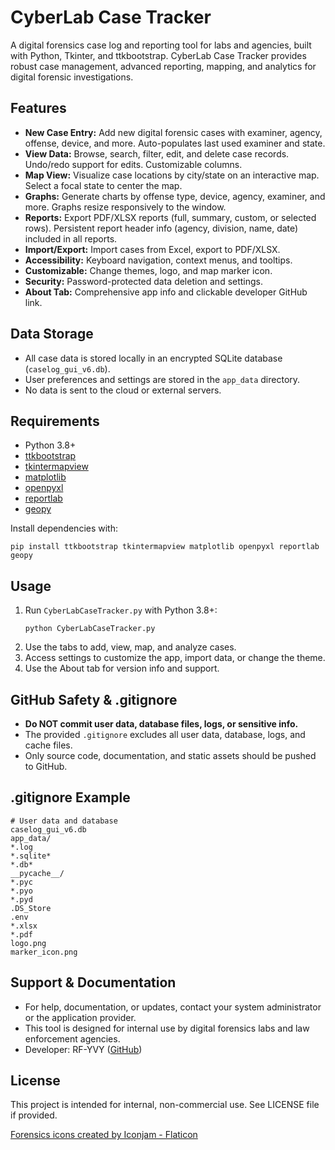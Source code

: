 # CyberLab Case Tracker

A digital forensics case log and reporting tool for labs and agencies, built with Python, Tkinter, and ttkbootstrap. CyberLab Case Tracker provides robust case management, advanced reporting, mapping, and analytics for digital forensic investigations.

## Features

- **New Case Entry:** Add new digital forensic cases with examiner, agency, offense, device, and more. Auto-populates last used examiner and state.
- **View Data:** Browse, search, filter, edit, and delete case records. Undo/redo support for edits. Customizable columns.
- **Map View:** Visualize case locations by city/state on an interactive map. Select a focal state to center the map.
- **Graphs:** Generate charts by offense type, device, agency, examiner, and more. Graphs resize responsively to the window.
- **Reports:** Export PDF/XLSX reports (full, summary, custom, or selected rows). Persistent report header info (agency, division, name, date) included in all reports.
- **Import/Export:** Import cases from Excel, export to PDF/XLSX.
- **Accessibility:** Keyboard navigation, context menus, and tooltips.
- **Customizable:** Change themes, logo, and map marker icon.
- **Security:** Password-protected data deletion and settings.
- **About Tab:** Comprehensive app info and clickable developer GitHub link.

## Data Storage

- All case data is stored locally in an encrypted SQLite database (`caselog_gui_v6.db`).
- User preferences and settings are stored in the `app_data` directory.
- No data is sent to the cloud or external servers.

## Requirements

- Python 3.8+
- [ttkbootstrap](https://ttkbootstrap.readthedocs.io/)
- [tkintermapview](https://github.com/TomSchimansky/TkinterMapView)
- [matplotlib](https://matplotlib.org/)
- [openpyxl](https://openpyxl.readthedocs.io/)
- [reportlab](https://www.reportlab.com/)
- [geopy](https://geopy.readthedocs.io/)

Install dependencies with:

```
pip install ttkbootstrap tkintermapview matplotlib openpyxl reportlab geopy
```

## Usage

1. Run `CyberLabCaseTracker.py` with Python 3.8+:
   ```
   python CyberLabCaseTracker.py
   ```
2. Use the tabs to add, view, map, and analyze cases.
3. Access settings to customize the app, import data, or change the theme.
4. Use the About tab for version info and support.

## GitHub Safety & .gitignore

- **Do NOT commit user data, database files, logs, or sensitive info.**
- The provided `.gitignore` excludes all user data, database, logs, and cache files.
- Only source code, documentation, and static assets should be pushed to GitHub.

## .gitignore Example

```
# User data and database
caselog_gui_v6.db
app_data/
*.log
*.sqlite*
*.db*
__pycache__/
*.pyc
*.pyo
*.pyd
.DS_Store
.env
*.xlsx
*.pdf
logo.png
marker_icon.png
```

## Support & Documentation

- For help, documentation, or updates, contact your system administrator or the application provider.
- This tool is designed for internal use by digital forensics labs and law enforcement agencies.
- Developer: RF-YVY ([GitHub](https://github.com/RF-YVY))

## License

This project is intended for internal, non-commercial use. See LICENSE file if provided.

<a href="https://www.flaticon.com/free-icons/forensics" title="forensics icons">Forensics icons created by Iconjam - Flaticon</a>
